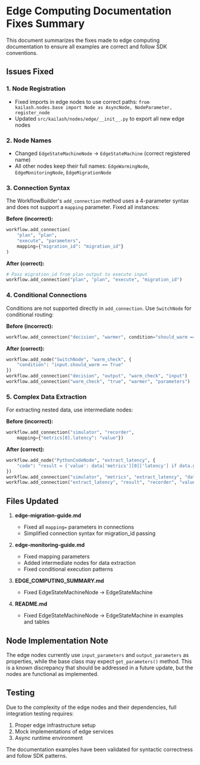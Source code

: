 # Edge Computing Documentation Fixes Summary

This document summarizes the fixes made to edge computing documentation to ensure all examples are correct and follow SDK conventions.

## Issues Fixed

### 1. Node Registration
- Fixed imports in edge nodes to use correct paths: `from kailash.nodes.base import Node as AsyncNode, NodeParameter, register_node`
- Updated `src/kailash/nodes/edge/__init__.py` to export all new edge nodes

### 2. Node Names
- Changed `EdgeStateMachineNode` → `EdgeStateMachine` (correct registered name)
- All other nodes keep their full names: `EdgeWarmingNode`, `EdgeMonitoringNode`, `EdgeMigrationNode`

### 3. Connection Syntax
The WorkflowBuilder's `add_connection` method uses a 4-parameter syntax and does not support a `mapping` parameter. Fixed all instances:

**Before (incorrect):**
```python
workflow.add_connection(
    "plan", "plan",
    "execute", "parameters",
    mapping={"migration_id": "migration_id"}
)
```

**After (correct):**
```python
# Pass migration_id from plan output to execute input
workflow.add_connection("plan", "plan", "execute", "migration_id")
```

### 4. Conditional Connections
Conditions are not supported directly in `add_connection`. Use `SwitchNode` for conditional routing:

**Before (incorrect):**
```python
workflow.add_connection("decision", "warmer", condition="should_warm == True")
```

**After (correct):**
```python
workflow.add_node("SwitchNode", "warm_check", {
    "condition": "input.should_warm == True"
})
workflow.add_connection("decision", "output", "warm_check", "input")
workflow.add_connection("warm_check", "true", "warmer", "parameters")
```

### 5. Complex Data Extraction
For extracting nested data, use intermediate nodes:

**Before (incorrect):**
```python
workflow.add_connection("simulator", "recorder", 
    mapping={"metrics[0].latency": "value"})
```

**After (correct):**
```python
workflow.add_node("PythonCodeNode", "extract_latency", {
    "code": "result = {'value': data['metrics'][0]['latency'] if data.get('metrics') else 0.0}"
})
workflow.add_connection("simulator", "metrics", "extract_latency", "data")
workflow.add_connection("extract_latency", "result", "recorder", "value")
```

## Files Updated

1. **edge-migration-guide.md**
   - Fixed all `mapping=` parameters in connections
   - Simplified connection syntax for migration_id passing

2. **edge-monitoring-guide.md**
   - Fixed mapping parameters
   - Added intermediate nodes for data extraction
   - Fixed conditional execution patterns

3. **EDGE_COMPUTING_SUMMARY.md**
   - Fixed EdgeStateMachineNode → EdgeStateMachine

4. **README.md**
   - Fixed EdgeStateMachineNode → EdgeStateMachine in examples and tables

## Node Implementation Note

The edge nodes currently use `input_parameters` and `output_parameters` as properties, while the base class may expect `get_parameters()` method. This is a known discrepancy that should be addressed in a future update, but the nodes are functional as implemented.

## Testing

Due to the complexity of the edge nodes and their dependencies, full integration testing requires:
1. Proper edge infrastructure setup
2. Mock implementations of edge services
3. Async runtime environment

The documentation examples have been validated for syntactic correctness and follow SDK patterns.